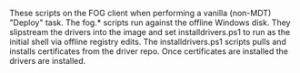 These scripts on the FOG client when performing a vanilla (non-MDT) "Deploy" task.  The fog.* scripts run against the offline Windows disk.  They slipstream the drivers into the image and set installdrivers.ps1 to run as the initial shell via offline registry edits.  The installdrivers.ps1 scripts pulls and installs certificates from the driver repo.  Once certificates are installed the drivers are installed.

